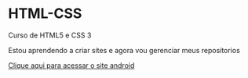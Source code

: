 # HTML-CSS

Curso de HTML5 e CSS 3

Estou aprendendo a criar sites e agora vou gerenciar meus repositorios

<a href="https://marcuslaral.github.io/HTML-CSS/Módulo 02/Desafios/Desafio 10/android.html" target="_blank">Clique aqui para acessar o site android</a>
